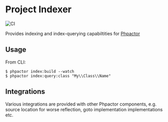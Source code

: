 Project Indexer
===============

![CI](https://github.com/phpactor/indexer-extension/workflows/CI/badge.svg)

Provides indexing and index-querying capabiltities for [Phpactor](https://github.com/phpactor/phpactor)

Usage
-----

From CLI:

```
$ phpactor index:build --watch
$ phpactor index:query:class "My\\Class\\Name"
```

Integrations
------------

Various integrations are provided with other Phpactor components, e.g. source location for worse reflection, goto implementation implementations etc.
